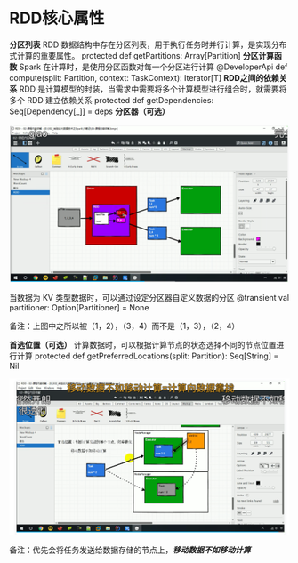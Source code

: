 # RDD核心属性



 **分区列表**
  RDD 数据结构中存在分区列表，用于执行任务时并行计算，是实现分布式计算的重要属性。
   protected def getPartitions: Array[Partition]
 **分区计算函数**
  Spark 在计算时，是使用分区函数对每一个分区进行计算
   @DeveloperApi
  def compute(split: Partition, context: TaskContext): Iterator[T]
 **RDD之间的依赖关系**
  RDD 是计算模型的封装，当需求中需要将多个计算模型进行组合时，就需要将多个 RDD 建立依赖关系
   protected def getDependencies: Seq[Dependency[_]] = deps
 **分区器（可选）**

<img src="009.RDD的核心属性.assets/image-20230226222412363.png" alt="image-20230226222412363" style="zoom:50%;" />

  当数据为 KV 类型数据时，可以通过设定分区器自定义数据的分区
   @transient val partitioner: Option[Partitioner] = None

备注：上图中之所以被（1，2），（3，4）而不是（1，3），（2，4）

 **首选位置（可选）**
  计算数据时，可以根据计算节点的状态选择不同的节点位置进行计算
   protected def getPreferredLocations(split: Partition): Seq[String] = Nil

![image-20230226222709503](009.RDD的核心属性.assets/image-20230226222709503.png)

备注：优先会将任务发送给数据存储的节点上，***移动数据不如移动计算***

 